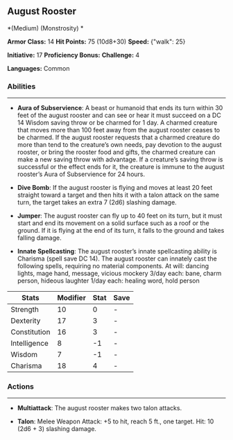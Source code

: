 ## August Rooster
*(Medium) (Monstrosity) *

**Armor Class:** 14
**Hit Points:** 75 (10d8+30)
**Speed:** {"walk": 25}

**Initiative:** 17
**Proficiency Bonus:**
**Challenge:** 4

**Languages:** Common

### Abilities
 --- 
- **Aura of Subservience**: A beast or humanoid that ends its turn within 30 feet of the august rooster and can see or hear it must succeed on a DC 14 Wisdom saving throw or be charmed for 1 day. A charmed creature that moves more than 100 feet away from the august rooster ceases to be charmed. If the august rooster requests that a charmed creature do more than tend to the creature’s own needs, pay devotion to the august rooster, or bring the rooster food and gifts, the charmed creature can make a new saving throw with advantage. If a creature’s saving throw is successful or the effect ends for it, the creature is immune to the august rooster’s Aura of Subservience for 24 hours.

- **Dive Bomb**: If the august rooster is flying and moves at least 20 feet straight toward a target and then hits it with a talon attack on the same turn, the target takes an extra 7 (2d6) slashing damage.

- **Jumper**: The august rooster can fly up to 40 feet on its turn, but it must start and end its movement on a solid surface such as a roof or the ground. If it is flying at the end of its turn, it falls to the ground and takes falling damage.

- **Innate Spellcasting**: The august rooster’s innate spellcasting ability is Charisma (spell save DC 14). The august rooster can innately cast the following spells, requiring no material components.
At will: dancing lights, mage hand, message, vicious mockery
3/day each: bane, charm person, hideous laughter
1/day each: healing word, hold person



| Stats | Modifier | Stat | Save
| ---- | ---- | ---- | ---- |
| Strength | 10 | 0 | - |
| Dexterity | 17 | 3 | - |
| Constitution | 16 | 3 | - |
| Intelligence | 8 | -1 | - |
| Wisdom | 7 | -1 | - |
| Charisma | 18 | 4 | - |

### Actions
 --- 
- **Multiattack**: The august rooster makes two talon attacks.

- **Talon**: Melee Weapon Attack: +5 to hit, reach 5 ft., one target. Hit: 10 (2d6 + 3) slashing damage.

